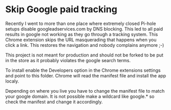 # Skip Google paid tracking

Recently I went to more than one place where extremely closed Pi-hole setups disable googleadservices.com by DNS blocking. This led to all paid results in google not working as they go through a tracking system. This Chrome extension skips the URL masquerading that happens when you click a link. This restores the navigation and nobody complains anymore ;-)

This project is not meant for production and should not be forked to be put in the store as it probably violates the google search terms.

To install enable the Developers option in the Chrome extensions settings and point to this folder. Chrome will read the manifest file and install the app localy.

Depending on where you live you have to change the manifest file to match your google domain. It is not possible make a wildcard like google.* so check the manifest and change it accordingly.
